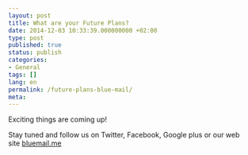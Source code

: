 ```yaml
---
layout: post
title: What are your Future Plans?
date: 2014-12-03 10:33:39.000000000 +02:00
type: post
published: true
status: publish
categories:
- General
tags: []
lang: en
permalink: /future-plans-blue-mail/
meta:
---
```


Exciting things are coming up!

Stay tuned and follow us on Twitter, Facebook, Google plus or our web site [bluemail.me](https://bluemail.me/)